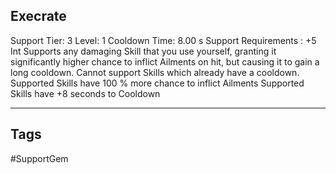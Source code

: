 ## Execrate
Support
Tier: 3
Level: 1
Cooldown Time: 8.00 s
Support Requirements : +5 Int
Supports any damaging Skill that you use yourself, granting it significantly higher chance to inflict Ailments on hit, but causing it to gain a long cooldown. Cannot support Skills which already have a cooldown.
Supported Skills have 100 % more chance to inflict Ailments
Supported Skills have +8 seconds to Cooldown

---
## Tags
#SupportGem
